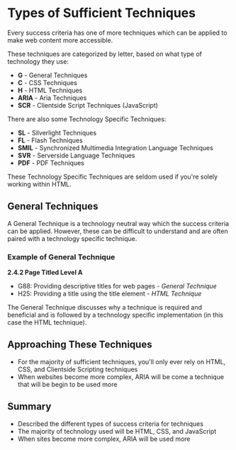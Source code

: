 # Types of Sufficient Techniques

Every success criteria has one of more techniques which can be applied to make web content more accessible.


These techniques are categorized by letter, based on what type of technology they use:
- **G** - General Techniques
- **C** - CSS Techniques
- **H** - HTML Techniques
- **ARIA** - Aria Techniques
- **SCR** - Clientside Script Techniques (JavaScript)


There are also some Technology Specific Techniques:
- **SL** - Silverlight Techniques
- **FL** - Flash Techniques
- **SMIL** - Synchronized Multimedia Integration Language Techniques
- **SVR** - Serverside Language Techniques
- **PDF** - PDF Techniques


These Technology Specific Techniques are seldom used if you're solely working within HTML.


## General Techniques
A General Technique is a technology neutral way which the success criteria can be applied. However, these can be difficult to understand and are often paired with a technology specific technique.


### Example of General Technique

**2.4.2 Page Titled Level A**
- G88: Providing descriptive titles for web pages - _General Technique_
- H25: Providing a title using the title element - _HTML Technique_


The General Technique discusses why a technique is required and beneficial and is followed by a technology specific implementation (in this case the HTML technique).


## Approaching These Techniques

- For the majority of sufficient techniques, you'll only ever rely on HTML, CSS, and Clientside Scripting techniques
- When websites become more complex, ARIA will be come a technique that will be begin to be used more


## Summary

- Described the different types of success criteria for techniques
- The majority of technology used will be HTML, CSS, and JavaScript
- When sites become more complex, ARIA will be used more




